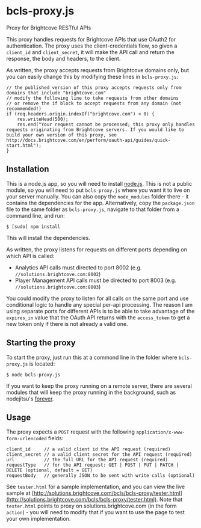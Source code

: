 bcls-proxy.js
=============

Proxy for Brightcove RESTful APIs

This proxy handles requests for Brightcove APIs that use OAuth2 for authentication. The proxy uses the client-credentials flow, so given a `client_id` and `client_secret`, it will make the API call and return the response, the body and headers, to the client.

As written, the proxy accepts requests from Brightcove domains only, but you can easily change this by modifying these lines in `bcls-proxy.js`:

    // the published version of this proxy accepts requests only from domains that include "brightcove.com"
    // modify the following line to take requests from other domains
    // or remove the if block to accept requests from any domain (not recommended!)
    if (req.headers.origin.indexOf("brightcove.com") < 0) {
        res.writeHead(500);
        res.end("Your request cannot be processed; this proxy only handles requests originating from Brightcove servers. If you would like to build your own version of this proxy, see http://docs.brightcove.com/en/perform/oauth-api/guides/quick-start.html");
    }

## Installation

This is a node.js app, so you will need to install [node.js](//nodejs.org). This is not a public module, so you will need to put `bcls-proxy.js` where you want it to live on your server manually. You can also copy the `node_modules` folder there - it contains the dependencies for the app. Alternatively, copy the `package.json` file to the same folder as `bcls-proxy.js`, navigate to that folder from a command line, and run:

    $ [sudo] npm install

This will install the dependencies.

As written, the proxy listens for requests on different ports depending on which API is called:

* Analytics API calls must directed to port 8002 (e.g. `//solutions.brightcove.com:8002`)
* Player Management API calls must be directed to port 8003 (e.g. `//solutions.brightcove.com:8003`)

You could modify the proxy to listen for all calls on the same port and use conditional logic to handle any special per-api processing. The reason I am using separate ports for different APIs is to be able to take advantage of the `expires_in` value that the OAuth API returns with the `access_token` to get a new token only if there is not already a valid one.

## Starting the proxy

To start the proxy, just run this at a commond line in the folder where `bcls-proxy.js` is located:

    $ node bcls-proxy.js

If you want to keep the proxy running on a remote server, there are several modules that will keep the proxy running in the background, such as nodejitsu's [forever](https://github.com/nodejitsu/forever).

## Usage

The proxy expects a `POST` request with the following `application/x-www-form-urlencoded` fields:

    client_id     // a valid client id the API request (required)
    client_secret // a valid client secret for the API request (required)
    url           // the full URL for the API request (required)
    requestType   // for the API request: GET | POST | PUT | PATCH | DELETE (optional, default = GET)
    requestBody   // generally JSON to be sent with write calls (optional)

See `tester.html` for a sample implementation, and you can view the live sample at [http://solutions.brightcove.com/bcls/bcls-proxy/tester.html](http://solutions.brightcove.com/bcls/bcls-proxy/tester.html). Note that `tester.html` points to proxy on solutions.brightcove.com (in the form `action`) - you will need to modify that if you want to use the page to test your own implementation.
